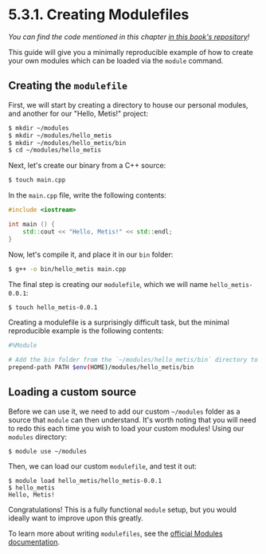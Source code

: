 # 5.3.1. Creating Modulefiles
*You can find the code mentioned in this chapter [in this book's repository](https://github.com/hiibolt/niu-metis-documentation/tree/main/projects/modulefile/hello_metis)!*

This guide will give you a minimally reproducible example of how to create your own modules which can be loaded via the `module` command.

## Creating the `modulefile`

First, we will start by creating a directory to house our personal modules, and another for our "Hello, Metis!" project:
```bash
$ mkdir ~/modules
$ mkdir ~/modules/hello_metis
$ mkdir ~/modules/hello_metis/bin
$ cd ~/modules/hello_metis
```

Next, let's create our binary from a C++ source:
```bash
$ touch main.cpp
```

In the `main.cpp` file, write the following contents:
```c++
#include <iostream>

int main () {
    std::cout << "Hello, Metis!" << std::endl;
}
```

Now, let's compile it, and place it in our `bin` folder:
```bash
$ g++ -o bin/hello_metis main.cpp
```

The final step is creating our `modulefile`, which we will name `hello_metis-0.0.1`:
```bash
$ touch hello_metis-0.0.1
```

Creating a modulefile is a surprisingly difficult task, but the minimal reproducible example is the following contents:
```bash
#%Module

# Add the bin folder from the `~/modules/hello_metis/bin` directory to the PATH
prepend-path PATH $env(HOME)/modules/hello_metis/bin
```

## Loading a custom source

Before we can use it, we need to add our custom `~/modules` folder as a source that `module` can then understand. It's worth noting that you will need to redo this each time you wish to load your custom modules! Using our `modules` directory:
```
$ module use ~/modules
```

Then, we can load our custom `modulefile`, and test it out:
```
$ module load hello_metis/hello_metis-0.0.1
$ hello_metis
Hello, Metis!
```

Congratulations! This is a fully functional `module` setup, but you would ideally want to improve upon this greatly.

To learn more about writing `modulefiles`, see the [official Modules documentation](https://modules.readthedocs.io/en/v5.4.0/modulefile.html#description).